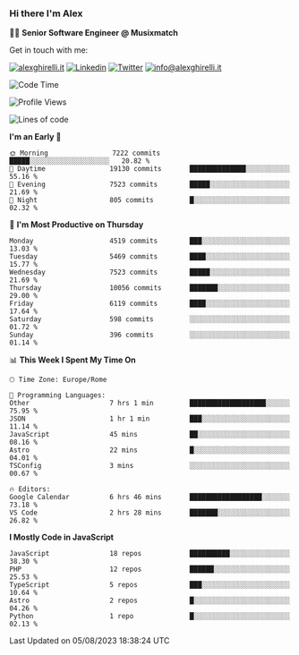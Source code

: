 ### Hi there I'm Alex

👨‍💻 __Senior Software Engineer @ Musixmatch__

Get in touch with me:

[![alexghirelli.it](https://img.shields.io/static/v1?label=alexghirelli.it&message=%20&color=red&logo=&style=flat-square&logoColor=white)](https://www.alexghirelli.it/)
[![Linkedin](https://img.shields.io/static/v1?label=Linkedin&message=%20&color=blue&logo=Linkedin&style=flat-square&logoColor=white)](https://linkedin.com/in/alexghirelli)
[![Twitter](https://img.shields.io/static/v1?label=Twitter&message=%20&color=blue&logo=Twitter&style=flat-square&logoColor=white)](https://twitter.com/alexGhirelli)
[![info@alexghirelli.it](https://img.shields.io/static/v1?label=info@alexghirelli.it&message=%20&color=red&logo=gmail&style=flat-square&logoColor=white)](mailto:info@alexghirelli.it)

<!--START_SECTION:waka-->
![Code Time](http://img.shields.io/badge/Code%20Time-7%2C519%20hrs%2021%20mins-blue)

![Profile Views](http://img.shields.io/badge/Profile%20Views-0-blue)

![Lines of code](https://img.shields.io/badge/From%20Hello%20World%20I%27ve%20Written-69.8%20million%20lines%20of%20code-blue)

**I'm an Early 🐤** 

```text
🌞 Morning                7222 commits        █████░░░░░░░░░░░░░░░░░░░░   20.82 % 
🌆 Daytime                19130 commits       ██████████████░░░░░░░░░░░   55.16 % 
🌃 Evening                7523 commits        █████░░░░░░░░░░░░░░░░░░░░   21.69 % 
🌙 Night                  805 commits         █░░░░░░░░░░░░░░░░░░░░░░░░   02.32 % 
```
📅 **I'm Most Productive on Thursday** 

```text
Monday                   4519 commits        ███░░░░░░░░░░░░░░░░░░░░░░   13.03 % 
Tuesday                  5469 commits        ████░░░░░░░░░░░░░░░░░░░░░   15.77 % 
Wednesday                7523 commits        █████░░░░░░░░░░░░░░░░░░░░   21.69 % 
Thursday                 10056 commits       ███████░░░░░░░░░░░░░░░░░░   29.00 % 
Friday                   6119 commits        ████░░░░░░░░░░░░░░░░░░░░░   17.64 % 
Saturday                 598 commits         ░░░░░░░░░░░░░░░░░░░░░░░░░   01.72 % 
Sunday                   396 commits         ░░░░░░░░░░░░░░░░░░░░░░░░░   01.14 % 
```


📊 **This Week I Spent My Time On** 

```text
🕑︎ Time Zone: Europe/Rome

💬 Programming Languages: 
Other                    7 hrs 1 min         ███████████████████░░░░░░   75.95 % 
JSON                     1 hr 1 min          ███░░░░░░░░░░░░░░░░░░░░░░   11.14 % 
JavaScript               45 mins             ██░░░░░░░░░░░░░░░░░░░░░░░   08.16 % 
Astro                    22 mins             █░░░░░░░░░░░░░░░░░░░░░░░░   04.01 % 
TSConfig                 3 mins              ░░░░░░░░░░░░░░░░░░░░░░░░░   00.67 % 

🔥 Editors: 
Google Calendar          6 hrs 46 mins       ██████████████████░░░░░░░   73.18 % 
VS Code                  2 hrs 28 mins       ███████░░░░░░░░░░░░░░░░░░   26.82 % 
```

**I Mostly Code in JavaScript** 

```text
JavaScript               18 repos            ██████████░░░░░░░░░░░░░░░   38.30 % 
PHP                      12 repos            ██████░░░░░░░░░░░░░░░░░░░   25.53 % 
TypeScript               5 repos             ███░░░░░░░░░░░░░░░░░░░░░░   10.64 % 
Astro                    2 repos             █░░░░░░░░░░░░░░░░░░░░░░░░   04.26 % 
Python                   1 repo              █░░░░░░░░░░░░░░░░░░░░░░░░   02.13 % 
```




 Last Updated on 05/08/2023 18:38:24 UTC
<!--END_SECTION:waka-->
